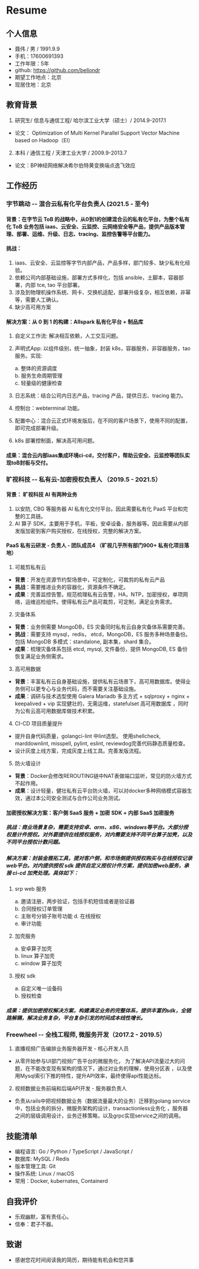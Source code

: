 # Resume


## 个人信息
- 聂伟 / 男 / 1991.9.9
- 手机：17600691393
- 工作年限：5年
- github: https://github.com/bellondr
- 期望工作地点：北京
- 现居住地：北京

## 教育背景
1. 研究生/ 信息与通信工程/ 哈尔滨工业大学（硕士）/ 2014.9-2017.1
- 论文： Optimization of Multi Kernel Parallel Support Vector Machine based on Hadoop（EI）
2. 本科 / 通信工程 / 天津工业大学 / 2009.9-2013.7
- 论文：BP神经网络解决希尔伯特黄变换端点逸飞效应

## 工作经历 
### 字节跳动 -- 混合云私有化平台负责人 (2021.5 - 至今)
#### 背景：在字节云 ToB 的战略中，从0到1的创建混合云的私有化平台，为整个私有化 ToB 业务包括 iaas、云安全、云监控、云网络安全等产品，提供产品版本管理、部署、运维、升级、日志、tracing、监控告警等平台能力。
#### 挑战：
1. iaas、云安全、云监控等字节内部产品，产品多样，部门较多、缺少私有化经验。
2. 依赖公司内部基础设施，部署方式多样化，包括 ansible，土脚本，容器部署，内部 tce, tao 平台部署。
3. 涉及到物理机操作系统、网卡、交换机适配，部署升级复杂，相互依赖，非幂等，需要人工确认。
4. 缺少高可用方案

#### 解决方案：从 0 到 1 的构建：Allspark 私有化平台 + 制品库
1. 自定义工作流: 解决相互依赖，人工交互问题。
2. 声明式App: 以组件级别，统一抽象，封装 k8s，容器服务，非容器服务，tao服务。实现:

    a. 整体的资源调度  
    b. 服务生命周期管理  
    c. 轻量级的健康检查  
3. 日志系统：结合公司内日志产品，tracing 产品，提供日志、tracing 能力。
4. 控制台：webterminal 功能。
5. 配置中心：混合云正式环境发版后，在不同的客户场景下，使用不同的配置，即可完成部署升级。
6. k8s 部署控制面，解决高可用问题。

#### 成果：混合云内部iaas集成环境ci-cd，交付客户，帮助云安全、云监控等团队实现toB封板与交付。

### 旷视科技 --  私有云-加密授权负责人 （2019.5 - 2021.5）
#### 背景： 旷视科技 AI 有两种业务

1. 以安防, CBG 等服务器 AI 私有化交付平台。因此需要私有化 PaaS 平台和完整的工具链。
2. AI 算子 SDK，主要用于手机，平板，安卓设备，服务器等。因此需要从内部发版加密到客户购买授权，在线授权，完整的解决方案。

#### PaaS 私有云研发 - 负责人 - 团队成员4 （旷视几乎所有部门900+ 私有化项目落地）
1. 可裁剪私有云
- **背景**：开发在资源节约型场景中，可定制化，可裁剪的私有云产品
- **挑战**：需要推进业务的容器化，资源条件不确定。
- **成果**：完善监控告警。规范梳理私有云告警，HA，NTP，加密授权，单项网络，运维巡检组件。使得私有云产品可裁剪，可定制，满足业务需求。
2. 灾备体系
- **背景**：业务侧需要 MongoDB，ES 灾备同时私有云自身灾备体系需要完善。 
- **挑战**：需要支持 mysql，redis， etcd，MongoDB，ES 服务多种场景备份。包括 MongoDB 多模式：standalone, 副本集，shard 集合。 
- **成果**：梳理灾备体系包括 etcd, mysql, 文件备份，提供 MongoDB, ES 备份恢复满足业务侧需求。
3. 高可用数据
- **背景**：丰富私有云自身基础设施，提供私有云场景下，高可用数据库。使得业务侧可以更专心与业务代码，而不需要关注基础设施。
- **成果**：调研与技术选型使用 Galera Mariadb 多主方式 + sqlproxy + nginx + keepalived + vip 实现健壮的，无需运维，statefulset 高可用数据库 ，同时为公有云高可用数据库做技术积累。
4. CI-CD 项目质量提升
- 提升自身代码质量，golangci-lint 中lint选型。 使用shellcheck, marddownlint, misspell, pylint, eslint, reviewdog完善代码静态质量检查。
- 设计灰度上线方案，完成灰度上线工具。完善发版流程。
5. 防火墙设计
- **背景**：Docker会修改REROUTING链中NAT表做端口监听，常见的防火墙方式不起作用。
- **成果**：设计轻量，健壮私有云平台防火墙，可以对docker多种网络模式容器生效，通过本公司安全测试与合作公司业务测试。

#### 加密授权解决方案：客户侧 SaaS 服务 + 加密 SDK + 内部 SaaS 加密服务 
##### 挑战：商业场景复杂，需要支持安卓、arm、x86、windows等平台。大部分授权是计件授权。对外要提供在线授权服务，对内需要支持不同平台算子加壳，以及不同平台授权计数问题。
##### 解决方案：封装金雅拓工具，提对客户侧，和市场侧提供授权购买与在线授权记录web平台。对内提供授权 sdk 提供自定义授权计件方案，提供加密web服务，承接 ci-cd 加壳处理。具体如下：
1. srp web 服务 
    
    a. 邀请注册，两步验证，包括手机短信或者是验证器  
    b. 合同授权订单管理  
    c. 主账号分销子账号功能 
    d. 在线授权  
    e. 审计功能  
2. 加壳服务 
    
    a. 安卓算子加壳  
    b. linux 算子加壳  
    c. window 算子加壳  
3. 授权 sdk 
    
    a. 自定义唯一设备码  
    b. 授权检查  

##### 成果：提供加密授权解决方案，构建满足业务的完整体系，提供丰富的sdk，全链路解耦，解决业务复杂，平台复杂引发的时间成本线性增长。

### Freewheel --  全栈工程师, 微服务开发（2017.2 - 2019.5）
1. 直播视频广告编排业务服务器开发 - 核心开发人员 
- 从零开始参与UI部门视频广告平台的微服务化， 为了解决API流量过大的问题，在不能改变现有架构的情况下，通过对业务的理解，使用分区表 ，以及使用Mysql索引下推的特性，提升API效率，最终使得api性能达标。
2. 视频数据业务前端和后端API开发 - 服务器负责人 
- 负责从rails中把视频数据业务（数据流量最大的业务）迁移到golang service中，包括业务的拆分，微服务架构的设计，transactionless业务化 ，服务器之间的层级调用设计，业务迁移策略，以及grpc实现service之间的调用。

## 技能清单
* 编程语言: Go / Python / TypeScript / JavaScript /
* 数据库: MySQL / Redis
* 版本管理工具: Git
* 操作系统: Linux / macOS
* 常用：Docker, kubernates, Containerd

## 自我评价
* 乐观幽默，富有责任心。
* 信奉：君子不器。

## 致谢
* 感谢您花时间阅读我的简历，期待能有机会和您共事
